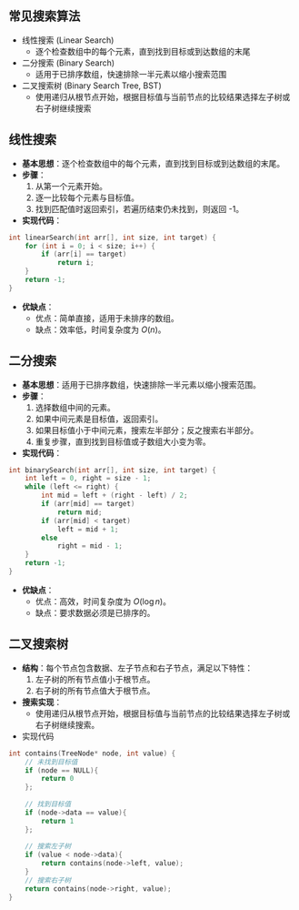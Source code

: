 ## 常见搜索算法
- 线性搜索 (Linear Search)
	- 逐个检查数组中的每个元素，直到找到目标或到达数组的末尾
- 二分搜索 (Binary Search)
	- 适用于已排序数组，快速排除一半元素以缩小搜索范围
- 二叉搜索树 (Binary Search Tree, BST)
	- 使用递归从根节点开始，根据目标值与当前节点的比较结果选择左子树或右子树继续搜索
## 线性搜索
- **基本思想**：逐个检查数组中的每个元素，直到找到目标或到达数组的末尾。
- **步骤**：
    1. 从第一个元素开始。
    2. 逐一比较每个元素与目标值。
    3. 找到匹配值时返回索引，若遍历结束仍未找到，则返回 -1。
- **实现代码**：
```c
int linearSearch(int arr[], int size, int target) {
    for (int i = 0; i < size; i++) {
        if (arr[i] == target)
            return i;
    }
    return -1;
}
```
- **优缺点**：
    - 优点：简单直接，适用于未排序的数组。
    - 缺点：效率低，时间复杂度为 $O(n)$。
## 二分搜索
- **基本思想**：适用于已排序数组，快速排除一半元素以缩小搜索范围。
- **步骤**：
    1. 选择数组中间的元素。
    2. 如果中间元素是目标值，返回索引。
    3. 如果目标值小于中间元素，搜索左半部分；反之搜索右半部分。
    4. 重复步骤，直到找到目标值或子数组大小变为零。
- **实现代码**：
```c
int binarySearch(int arr[], int size, int target) {
    int left = 0, right = size - 1;
    while (left <= right) {
        int mid = left + (right - left) / 2;
        if (arr[mid] == target)
            return mid;
        if (arr[mid] < target)
            left = mid + 1;
        else
            right = mid - 1;
    }
    return -1;
}
```    
- **优缺点**：
    - 优点：高效，时间复杂度为 $O(\log n)$。
    - 缺点：要求数据必须是已排序的。
## 二叉搜索树
- **结构**：每个节点包含数据、左子节点和右子节点，满足以下特性：
    1. 左子树的所有节点值小于根节点。
    2. 右子树的所有节点值大于根节点。
- **搜索实现**：
    - 使用递归从根节点开始，根据目标值与当前节点的比较结果选择左子树或右子树继续搜索。
- 实现代码
```c
int contains(TreeNode* node, int value) {
 	// 未找到目标值
    if (node == NULL){
    	return 0
    };
    
    // 找到目标值
    if (node->data == value){
    	return 1
    }; 
    
    // 搜索左子树
    if (value < node->data){
        return contains(node->left, value); 
	}
	// 搜索右子树
    return contains(node->right, value); 
}
```